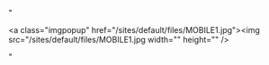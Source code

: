 "<p><a class=\"imgpopup\" href=\"/sites/default/files/MOBILE1.jpg\"><img src=\"/sites/default/files/MOBILE1.jpg width=\"\" height=\"\" /></a></p> "